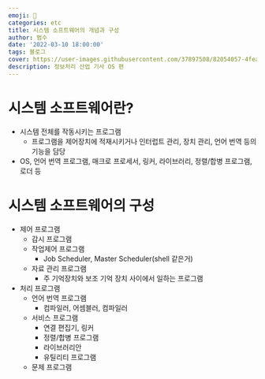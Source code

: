 ```yaml
---
emoji: 🏃
categories: etc
title: 시스템 소프트웨어의 개념과 구성
author: 범수
date: '2022-03-10 18:00:00'
tags: 블로그
cover: https://user-images.githubusercontent.com/37897508/82054057-4fea4e00-96f9-11ea-9372-a9eb8ff57d80.jpg
description: 정보처리 산업 기사 OS 편
---
```

# 시스템 소프트웨어란?

* 시스템 전체를 작동시키는 프로그램
  * 프로그램을 제어장치에 적재시키거나 인터럽트 관리, 장치 관리, 언어 번역 등의 기능을 담당
* OS, 언어 번역 프로그램, 매크로 프로세서, 링커, 라이브러리, 정렬/합병 프로그램, 로더 등

# 시스템 소프트웨어의 구성

* 제어 프로그램
  * 감시 프로그램
  * 작업제어 프로그램
    * Job Scheduler, Master Scheduler(shell 같은거)
  * 자료 관리 프로그램
    * 주 기억장치와 보조 기억 장치 사이에서 일하는 프로그램
* 처리 프로그램
  * 언어 번역 프로그램
    * 컴파일러, 어셈블러, 컴파일러
  * 서비스 프로그램
    * 연결 편집기, 링커
    * 정렬/합병 프로그램
    * 라이브러리안
    * 유틸리티 프로그램
  * 문제 프로그램
